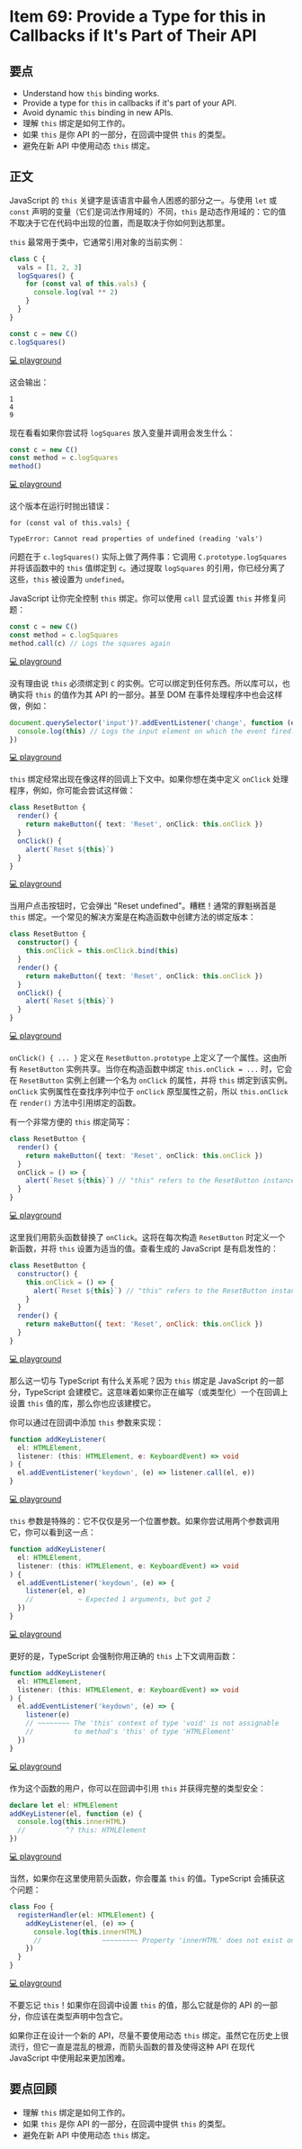 # Item 69: Provide a Type for this in Callbacks if It's Part of Their API

## 要点

- Understand how `this` binding works.
- Provide a type for `this` in callbacks if it's part of your API.
- Avoid dynamic `this` binding in new APIs.
- 理解 `this` 绑定是如何工作的。
- 如果 `this` 是你 API 的一部分，在回调中提供 `this` 的类型。
- 避免在新 API 中使用动态 `this` 绑定。

## 正文

JavaScript 的 `this` 关键字是该语言中最令人困惑的部分之一。与使用 `let` 或 `const` 声明的变量（它们是词法作用域的）不同，`this` 是动态作用域的：它的值不取决于它在代码中出现的位置，而是取决于你如何到达那里。

`this` 最常用于类中，它通常引用对象的当前实例：

```ts
class C {
  vals = [1, 2, 3]
  logSquares() {
    for (const val of this.vals) {
      console.log(val ** 2)
    }
  }
}

const c = new C()
c.logSquares()
```

[💻 playground](https://www.typescriptlang.org/play/?ts=5.4.5#code/MYGwhgzhAEDC0G8BQ1oDcwhgXmgbQEYAaaAJhIGYBdAbhWhAHsBzAZQEcBXMAJwFMIACgCUieqgBmjHtEHBGAOwgAXdJmiMJ0ZQAsAlhAB0GLKOSoL0eUsYg+hps0EnoAKldlhdSwF96fvyRrFStoXAU+AHc4ETpgBxYObn4hLyQgA)

这会输出：

```
1
4
9
```

现在看看如果你尝试将 `logSquares` 放入变量并调用会发生什么：

```ts
const c = new C()
const method = c.logSquares
method()
```

[💻 playground](https://www.typescriptlang.org/play/?ts=5.4.5#code/MYGwhgzhAEDC0G8BQ1oDcwhgXmgbQEYAaaAJhIGYBdAbhWhAHsBzAZQEcBXMAJwFMIACgCUieqgBmjHtEHBGAOwgAXdJmiMJ0ZQAsAlhAB0GLKOSoL0eUsYg+hps0EnoAKldlhdSwF96fv2sVK2hcBT4AdzgROiDVAFs+XUYAE1CrBxYObn4IOkTklJikIA)

这个版本在运行时抛出错误：

```
for (const val of this.vals) {
                           ^
TypeError: Cannot read properties of undefined (reading 'vals')
```

问题在于 `c.logSquares()` 实际上做了两件事：它调用 `C.prototype.logSquares` 并将该函数中的 `this` 值绑定到 `c`。通过提取 `logSquares` 的引用，你已经分离了这些，`this` 被设置为 `undefined`。

JavaScript 让你完全控制 `this` 绑定。你可以使用 `call` 显式设置 `this` 并修复问题：

```ts
const c = new C()
const method = c.logSquares
method.call(c) // Logs the squares again
```

[💻 playground](https://www.typescriptlang.org/play/?ts=5.4.5#code/MYGwhgzhAEDC0G8BQ1oDcwhgXmgbQEYAaaAJhIGYBdAbhWhAHsBzAZQEcBXMAJwFMIACgCUieqgBmjHtEHBGAOwgAXdJmiMJ0ZQAsAlhAB0GLKOSoL0eUsYg+hps0EnoAKldlhdSwF96fv2sVK2hcBT4AdzgROiDVAFs+XUYAE1CrBxYObn4IOkTklMNgTBA5L1QAekroABkWGF0+aAguXgFoMGYwPQUkIA)

没有理由说 `this` 必须绑定到 `C` 的实例。它可以绑定到任何东西。所以库可以，也确实将 `this` 的值作为其 API 的一部分。甚至 DOM 在事件处理程序中也会这样做，例如：

```ts
document.querySelector('input')?.addEventListener('change', function (e) {
  console.log(this) // Logs the input element on which the event fired.
})
```

[💻 playground](https://www.typescriptlang.org/play/?ts=5.4.5#code/MYGwhgzhAEDC0G8BQ1oDcwhgXmgbQEYAaaAJhIGYBdAbhWhAHsBzAZQEcBXMAJwFMIACgCUieqgBmjHtEHBGAOwgAXdJmiMJ0ZQAsAlhAB0GLKOSoL0eUsYg+hps0EnoAKldlhdSwF96fvwATRmBOAFs+BWVDLj4eAE9WPjtgZWlBAHI9BQAHTmUM4QB+QzBAwIBRNEjlABkDZUi4zOAdMAVmPgySCU4FVL1FQT4zemsIW3tHQV0DL1QAegXoWpYYXT5obLzVZL4IqI0FaAB3fVbtHU2+asOJPX5AwyQfLyQgA)

`this` 绑定经常出现在像这样的回调上下文中。如果你想在类中定义 `onClick` 处理程序，例如，你可能会尝试这样做：

```ts
class ResetButton {
  render() {
    return makeButton({ text: 'Reset', onClick: this.onClick })
  }
  onClick() {
    alert(`Reset ${this}`)
  }
}
```

[💻 playground](https://www.typescriptlang.org/play/?ts=5.4.5#code/CYUwxgNghgTiAEAzArgOzAFwJYHtXwFsoBrEAIWQwzwAoAHGHOgZwC54BvDEADw3eYYYWVAHMANPDwBhCFjDF2NAJTwAvAD54ANxxZg8AL7L2u-QG4AUJCjNm8AEohmIDBSp5Ol+PDipQMCpePj5wGMgw+ESk7tSoNFy8-PAA5E4uGCmSMnIK7BgAFljMAHQ58sTGVj6G3lKoshVBHHU+UBAgMBg0AAbprvAAJFxFzIY9ytVGlrVAA)

当用户点击按钮时，它会弹出 "Reset undefined"。糟糕！通常的罪魁祸首是 `this` 绑定。一个常见的解决方案是在构造函数中创建方法的绑定版本：

```ts
class ResetButton {
  constructor() {
    this.onClick = this.onClick.bind(this)
  }
  render() {
    return makeButton({ text: 'Reset', onClick: this.onClick })
  }
  onClick() {
    alert(`Reset ${this}`)
  }
}
```

[💻 playground](https://www.typescriptlang.org/play/?ts=5.4.5#code/CYUwxgNghgTiAEAzArgOzAFwJYHtXwFsoBrEAIWQwzwAoAHGHOgZwC54BvDEADw3eYYYWVAHMANPDwBhCFjDF2NAJTwAvAD54ANxxZg8AL7L2u-QG4AUJCjNm8AEohmIDBSp5Ol+PDB5BMMiYODAqXj4+GAAWWMwAdDJyCurw0bEJqLLyxHEARiLANGnMylY+ht7wcKigoaoclT5wGMgw+ESk7tSoNFy8-PAA5E4uGIOSidnsxRlZCsZlRpWTCmENEfBQECAwGDQABiOu8AAkXDHMhvullRUVQA)

`onClick() { ... }` 定义在 `ResetButton.prototype` 上定义了一个属性。这由所有 `ResetButton` 实例共享。当你在构造函数中绑定 `this.onClick = ...` 时，它会在 `ResetButton` 实例上创建一个名为 `onClick` 的属性，并将 `this` 绑定到该实例。`onClick` 实例属性在查找序列中位于 `onClick` 原型属性之前，所以 `this.onClick` 在 `render()` 方法中引用绑定的函数。

有一个非常方便的 `this` 绑定简写：

```ts
class ResetButton {
  render() {
    return makeButton({ text: 'Reset', onClick: this.onClick })
  }
  onClick = () => {
    alert(`Reset ${this}`) // "this" refers to the ResetButton instance.
  }
}
```

[💻 playground](https://www.typescriptlang.org/play/?ts=5.4.5&alwaysStrict=false&moduleResolution=2&module=99&target=8#code/CYUwxgNghgTiAEAzArgOzAFwJYHtXwFsoBrEAIWQwzwAoAHGHOgZwC54BvDEADw3eYYYWVAHMANPDwBhCFjDF2NAJTwAvAD54ANxxZg8AL7L2u-QG4AUJCjNm8AEohmIDBSp5Ol+PDipQMCpePj5wGMgw+ESk7tSoNFy8-PAA5E4uGCmSMnIK7BgAFljMAHQ58sTGVj6G3lKoshXq8EGawSFQECAwGDQABumu8AAkXEXMhn3K5vAA9LPwAESFxYu+IIjd9tTwhQiDbpRx8CKCUOggJXW1tUA)

这里我们用箭头函数替换了 `onClick`。这将在每次构造 `ResetButton` 时定义一个新函数，并将 `this` 设置为适当的值。查看生成的 JavaScript 是有启发性的：

```js
class ResetButton {
  constructor() {
    this.onClick = () => {
      alert(`Reset ${this}`) // "this" refers to the ResetButton instance.
    }
  }
  render() {
    return makeButton({ text: 'Reset', onClick: this.onClick })
  }
}
```

[💻 playground](https://www.typescriptlang.org/play/?ts=5.4.5#code/MYGwhgzhAEBKCmF4BcBCBXZyD2A7aA3gFDTTB4TIBO6wOVAFAJSEmnTIAWAlhAHR4AwiG7AA1tAC80ZlIB8rduzAh4VZAwAGCJMmgASAl14BfTUwDc0APTXoAImMR70KvABmamDg6d4cRBQMLDxoblxKMFxgeD42UhMLNhM2N1wAEzVZYiU3ZHQqfABbMDF4YJxcBgIOeAAPZAAuaAByHRQWgBpoIRFxZqcBXGFRCRNLZKIUoA)

那么这一切与 TypeScript 有什么关系呢？因为 `this` 绑定是 JavaScript 的一部分，TypeScript 会建模它。这意味着如果你正在编写（或类型化）一个在回调上设置 `this` 值的库，那么你也应该建模它。

你可以通过在回调中添加 `this` 参数来实现：

```ts
function addKeyListener(
  el: HTMLElement,
  listener: (this: HTMLElement, e: KeyboardEvent) => void
) {
  el.addEventListener('keydown', (e) => listener.call(el, e))
}
```

[💻 playground](https://www.typescriptlang.org/play/?ts=5.4.5#code/GYVwdgxgLglg9mABAQwCaoNIFMCeAZGAZyizCwCcAKAKEUSwBsAuRACQBUBZPAUQawC2pKABpaiBkRJlyLSlAAWRFh259BwkfRbYcAIzjJyqHgDdhASkQBeAHyJTcGKmpWA3uMYA6NCfNgoAmJSCkoAcgBrXFQ4AHcwMK0sG3tJYJkvCGQGBkpGJIsLAG5qAF9qIA)

`this` 参数是特殊的：它不仅仅是另一个位置参数。如果你尝试用两个参数调用它，你可以看到这一点：

```ts
function addKeyListener(
  el: HTMLElement,
  listener: (this: HTMLElement, e: KeyboardEvent) => void
) {
  el.addEventListener('keydown', (e) => {
    listener(el, e)
    //           ~ Expected 1 arguments, but got 2
  })
}
```

[💻 playground](https://www.typescriptlang.org/play/?ts=5.4.5#code/GYVwdgxgLglg9mABAQwCaoNIFMCeAZGAZyizCwCcAKAKEUSwBsAuRACQBUBZPAUQawC2pKABpaiBkRJlyLSlAAWRFh259BwkfRbYcAIzjJyqHgDdhASkQBeAHyJTcGKmpWA3uMYA6NCfNgoAmJSCkoAcgBrXFQ4AHcwMK0sG3sPOjpJYJlKRiSLAG5xOgB6YvTy8oA-RB4ADwAHLGgsVEQARhRyAHMQIQDCLT0QKEQuuBGAJnEAXwLqaeogA)

更好的是，TypeScript 会强制你用正确的 `this` 上下文调用函数：

```ts
function addKeyListener(
  el: HTMLElement,
  listener: (this: HTMLElement, e: KeyboardEvent) => void
) {
  el.addEventListener('keydown', (e) => {
    listener(e)
    // ~~~~~~~~ The 'this' context of type 'void' is not assignable
    //          to method's 'this' of type 'HTMLElement'
  })
}
```

[💻 playground](https://www.typescriptlang.org/play/?ts=5.4.5#code/GYVwdgxgLglg9mABAQwCaoNIFMCeAZGAZyizCwCcAKAKEUSwBsAuRACQBUBZPAUQawC2pKABpaiBkRJlyLSlAAWRFh259BwkfRbYcAIzjJyqHgDdhASkQBeAHyJTcGKmpWA3uMYA6NCfNgoAmJSCkoAcgBrXFQ4AHcwMK0sG3sPOjpJYJlKLAsAbnE6AHoixAA-CsqKxHYFZLDFIjDECAQSAA8oRDhgRCgcAAd6x2dmokQwOC7kQkIYAHMwZD1+QsQS9M30qDhEIUU4VDDCRAalQmaevsH61V5+IQCw8QBffOoX6iA)

作为这个函数的用户，你可以在回调中引用 `this` 并获得完整的类型安全：

```ts
declare let el: HTMLElement
addKeyListener(el, function (e) {
  console.log(this.innerHTML)
  //          ^? this: HTMLElement
})
```

[💻 playground](https://www.typescriptlang.org/play/?ts=5.4.5#code/GYVwdgxgLglg9mABAQwCaoNIFMCeAZGAZyizCwCcAKAKEUSwBsAuRACQBUBZPAUQawC2pKABpaiBkRJlyLSlAAWRFh259BwkfRbYcAIzjJyqHgDdhASkQBeAHyJTcGKmpWA3uMYA6NCfNgoAmJSCkoAcgBrXFQ4AHcwMK0sG3sPOjpJYJlKLAsAbnE6AHoixAA-CsqKxHYFZLDFIjDECAQSAA8oRDhgRCgcAAd6x2dmokQwOC7kQkIYAHMwZD1+QsQS9M30qDhEIUU4VDDCRAalQmaevsH61V5+IQCw8QBffOoX6lQsCAYjZP4XUYKi49w0AQKvl0QWkoUYWlAkFgCBy7nErTAhDg-C8DDg83k5y8MDAMju72KpS2mwAegB+PrnEFqB7CD7vIA)

当然，如果你在这里使用箭头函数，你会覆盖 `this` 的值。TypeScript 会捕获这个问题：

```ts
class Foo {
  registerHandler(el: HTMLElement) {
    addKeyListener(el, (e) => {
      console.log(this.innerHTML)
      //               ~~~~~~~~~ Property 'innerHTML' does not exist on 'Foo'
    })
  }
}
```

[💻 playground](https://www.typescriptlang.org/play/?ts=5.4.5#code/GYVwdgxgLglg9mABAQwCaoNIFMCeAZGAZyizCwCcAKAKEUSwBsAuRACQBUBZPAUQawC2pKABpaiBkRJlyLSlAAWRFh259BwkfRbYcAIzjJyqHgDdhASkQBeAHyJTcGKmpWA3uMYA6NCfNgoAmJSCkoAcgBrXFQ4AHcwMK0sG3sPOjpJYJlKLAsAbnE6AHoixAA-CsqKxHYFZLDFIjDECAQSAA8oRDhgRCgcAAd6x2dmokQwOC7kQkIYAHMwZD1+QsQS9M30qDhEIUU4VDDCRAalQmaevsH61V5+IQCw8QBffOoX6ggGGZOAMTguzSiHIWHmUgorGQYFQ-CojBUXHuGgC7jWvl0QWkoUYSRSiGBm1aYEIcH4XgYcHm8nOXhgYBkd3eW3WpRZ7PKVSqiAACuQ4ENyP1TvTGUjmjEsCdJl0sO0pN0kGEAXBnps3gU6J9PkA)

不要忘记 `this`！如果你在回调中设置 `this` 的值，那么它就是你的 API 的一部分，你应该在类型声明中包含它。

如果你正在设计一个新的 API，尽量不要使用动态 `this` 绑定。虽然它在历史上很流行，但它一直是混乱的根源，而箭头函数的普及使得这种 API 在现代 JavaScript 中使用起来更加困难。

## 要点回顾

- 理解 `this` 绑定是如何工作的。
- 如果 `this` 是你 API 的一部分，在回调中提供 `this` 的类型。
- 避免在新 API 中使用动态 `this` 绑定。
